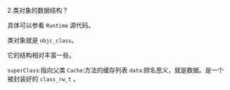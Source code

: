 2.类对象的数据结构？

具体可以参看 `Runtime` 源代码。

类对象就是 `objc_class`。

它的结构相对丰富一些。

`superClass`:指向父类
`Cache`:方法的缓存列表
`data`:顾名思义，就是数据。是一个被封装好的 `class_rw_t` 。



